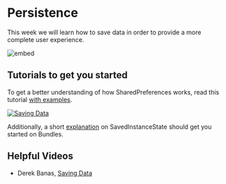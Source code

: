 # Persistence

This week we will learn how to save data in order to provide a more complete user experience.

![embed](https://player.vimeo.com/video/206083045)

## Tutorials to get you started

To get a better understanding of how SharedPreferences works, read this tutorial [with examples](http://www.journaldev.com/9412/android-shared-preferences-example-tutorial).

[![Saving Data](http://i.imgur.com/Q1vUnys.png)](https://developer.android.com/training/basics/data-storage/shared-preferences.html)

Additionally, a short [explanation](http://www.quicktips.in/handling-activity-state-using-saved-instance-state-bundle/) on SavedInstanceState should get you started on Bundles.

## Helpful Videos

* Derek Banas, [Saving Data](https://youtu.be/1DOeLy26hOE)
